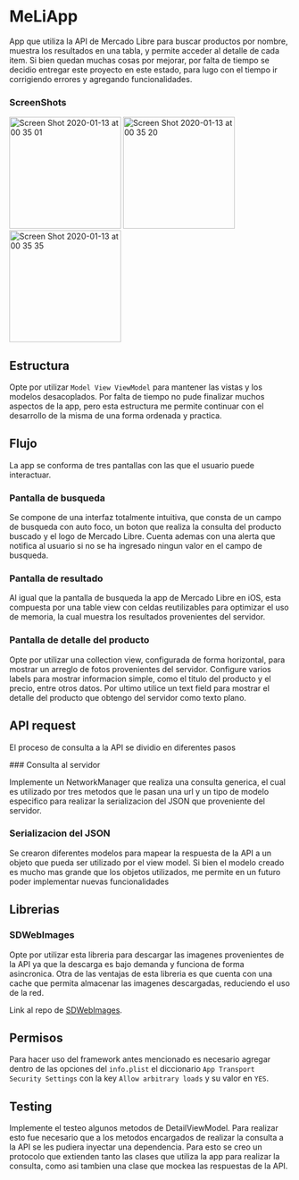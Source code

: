 # MeLiApp

App que utiliza la API de Mercado Libre para buscar productos por nombre, 
muestra los resultados en una tabla, y permite acceder al detalle de cada item.
Si bien quedan muchas cosas por mejorar, por falta de tiempo se decidio entregar este proyecto en este estado, para lugo con el tiempo ir corrigiendo errores y agregando funcionalidades.

### ScreenShots
<img width="200" alt="Screen Shot 2020-01-13 at 00 35 01" src="https://user-images.githubusercontent.com/30415736/72232096-c33e5080-359d-11ea-80cd-26eb5b181f16.png">            <img width="200" alt="Screen Shot 2020-01-13 at 00 35 20" src="https://user-images.githubusercontent.com/30415736/72232100-c76a6e00-359d-11ea-8bef-af5769242da7.png">           <img width="200" alt="Screen Shot 2020-01-13 at 00 35 35" src="https://user-images.githubusercontent.com/30415736/72232104-cafdf500-359d-11ea-8960-7632be1b388a.png">


## Estructura

Opte por utilizar `Model View ViewModel` para mantener las vistas y los modelos desacoplados. 
Por falta de tiempo no pude finalizar muchos aspectos de la app, pero esta estructura me permite continuar  con el desarrollo de la misma de una forma ordenada y practica.

## Flujo

La app se conforma de tres pantallas con las que el usuario puede interactuar.

### Pantalla de busqueda

Se compone de una interfaz totalmente intuitiva, que consta de un campo de busqueda con auto foco, un boton que realiza la consulta del producto buscado y el logo de Mercado Libre.
Cuenta ademas con una alerta que notifica al usuario si no se ha ingresado ningun valor en el campo de busqueda.

### Pantalla de resultado

Al igual que la pantalla de busqueda la app de Mercado Libre en iOS, esta compuesta por una table view con celdas reutilizables para optimizar el uso de memoria, la cual muestra los resultados provenientes del servidor.

### Pantalla de detalle del producto

Opte por utilizar una collection view, configurada de forma horizontal, para mostrar un arreglo de fotos provenientes del servidor.
Configure varios labels para mostrar informacion simple, como el titulo del producto y el precio, entre otros datos.
Por ultimo utilice un text field para mostrar el detalle del producto que obtengo del servidor como texto plano.

## API request

El proceso de consulta a la API se dividio en diferentes pasos

### Consulta al servidor

Implemente un NetworkManager que realiza una consulta generica, el cual es utilizado por tres metodos que le pasan una url y un tipo de modelo especifico para realizar la serializacion del JSON que proveniente del servidor.

### Serializacion del JSON

Se crearon diferentes modelos para mapear la respuesta de la API a un objeto que pueda ser utilizado por el view model.
Si bien el modelo creado es mucho mas grande que los objetos utilizados, me permite en un futuro poder implementar nuevas funcionalidades 

## Librerias

### SDWebImages

Opte por utilizar esta libreria para descargar las imagenes provenientes de la API ya que la descarga es bajo demanda y funciona de forma asincronica. 
Otra de las ventajas de esta libreria es que cuenta con una cache que permita almacenar las imagenes descargadas, reduciendo el uso de la red.

Link al repo de [SDWebImages](https://github.com/%/SDWebImage).

## Permisos 
Para hacer uso del framework antes mencionado es necesario agregar dentro de las opciones del `info.plist` el diccionario `App Transport Security Settings` con la key `Allow arbitrary loads` y su valor en `YES`.

## Testing

Implemente el testeo algunos metodos de DetailViewModel. Para realizar esto fue necesario que a los metodos encargados de realizar la consulta a la API se les pudiera inyectar una dependencia. 
Para esto se creo un protocolo que extienden tanto las clases que utiliza la app para realizar la consulta, como asi tambien una clase que mockea las respuestas de la API.


